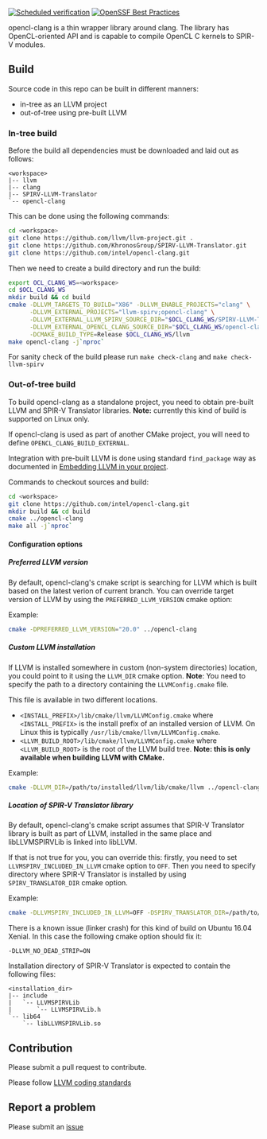 [![Scheduled verification](https://github.com/intel/opencl-clang/actions/workflows/scheduled-verification.yml/badge.svg)](https://github.com/intel/opencl-clang/actions/workflows/scheduled-verification.yml)
[![OpenSSF Best Practices](https://www.bestpractices.dev/projects/9059/badge)](https://www.bestpractices.dev/projects/9059)

opencl-clang is a thin wrapper library around clang. The library has
OpenCL-oriented API and is capable to compile OpenCL C kernels to SPIR-V
modules.

## Build

Source code in this repo can be built in different manners:
* in-tree as an LLVM project
* out-of-tree using pre-built LLVM

### In-tree build

Before the build all dependencies must be downloaded and laid out as follows:

```
<workspace>
|-- llvm
|-- clang
|-- SPIRV-LLVM-Translator
`-- opencl-clang
```

This can be done using the following commands:
```bash
cd <workspace>
git clone https://github.com/llvm/llvm-project.git .
git clone https://github.com/KhronosGroup/SPIRV-LLVM-Translator.git
git clone https://github.com/intel/opencl-clang.git
```

Then we need to create a build directory and run the build:
```bash
export OCL_CLANG_WS=<workspace>
cd $OCL_CLANG_WS
mkdir build && cd build
cmake -DLLVM_TARGETS_TO_BUILD="X86" -DLLVM_ENABLE_PROJECTS="clang" \
      -DLLVM_EXTERNAL_PROJECTS="llvm-spirv;opencl-clang" \
      -DLLVM_EXTERNAL_LLVM_SPIRV_SOURCE_DIR="$OCL_CLANG_WS/SPIRV-LLVM-Translator" \
      -DLLVM_EXTERNAL_OPENCL_CLANG_SOURCE_DIR="$OCL_CLANG_WS/opencl-clang" \
      -DCMAKE_BUILD_TYPE=Release $OCL_CLANG_WS/llvm
make opencl-clang -j`nproc`
```

For sanity check of the build please run `make check-clang` and
`make check-llvm-spirv`

### Out-of-tree build

To build opencl-clang as a standalone project, you need to obtain pre-built LLVM
and SPIR-V Translator libraries. **Note:** currently this kind of build is
supported on Linux only.

If opencl-clang is used as part of another CMake project, you will need to define `OPENCL_CLANG_BUILD_EXTERNAL`.

Integration with pre-built LLVM is done using standard `find_package` way as
documented in [Embedding LLVM in your project](https://llvm.org/docs/CMake.html#embedding-llvm-in-your-project).

Commands to checkout sources and build:
```bash
cd <workspace>
git clone https://github.com/intel/opencl-clang.git
mkdir build && cd build
cmake ../opencl-clang
make all -j`nproc`
```

#### Configuration options

##### Preferred LLVM version

By default, opencl-clang's cmake script is searching for LLVM which is built
based on the latest verion of current branch. You can override target version of
LLVM by using the `PREFERRED_LLVM_VERSION` cmake option:

Example:
```bash
cmake -DPREFERRED_LLVM_VERSION="20.0" ../opencl-clang
```

##### Custom LLVM installation

If LLVM is installed somewhere in custom (non-system directories) location, you
could point to it using the `LLVM_DIR` cmake option. **Note**: You need to
specify the path to a directory containing the `LLVMConfig.cmake` file.

This file is available in two different locations.
* `<INSTALL_PREFIX>/lib/cmake/llvm/LLVMConfig.cmake` where `<INSTALL_PREFIX>`
  is the install prefix of an installed version of LLVM. On Linux this is
  typically `/usr/lib/cmake/llvm/LLVMConfig.cmake`.
* `<LLVM_BUILD_ROOT>/lib/cmake/llvm/LLVMConfig.cmake` where `<LLVM_BUILD_ROOT>`
  is the root of the LLVM build tree.
  **Note: this is only available when building LLVM with CMake.**

Example:
```bash
cmake -DLLVM_DIR=/path/to/installed/llvm/lib/cmake/llvm ../opencl-clang
```

##### Location of SPIR-V Translator library

By default, opencl-clang's cmake script assumes that SPIR-V Translator library
is built as part of LLVM, installed in the same place and libLLVMSPIRVLib is
linked into libLLVM.

If that is not true for you, you can override this: firstly, you need to set
`LLVMSPIRV_INCLUDED_IN_LLVM` cmake option to `OFF`. Then you need to specify
directory where SPIR-V Translator is installed by using `SPIRV_TRANSLATOR_DIR`
cmake option.

Example:
```bash
cmake -DLLVMSPIRV_INCLUDED_IN_LLVM=OFF -DSPIRV_TRANSLATOR_DIR=/path/to/installed/spirv/translator ../opencl-clang
```

There is a known issue (linker crash) for this kind of build on Ubuntu 16.04
Xenial.
In this case the following cmake option should fix it:
```
-DLLVM_NO_DEAD_STRIP=ON
```

Installation directory of SPIR-V Translator is expected to contain the
following files:
```
<installation_dir>
|-- include
|   `-- LLVMSPIRVLib
|       `-- LLVMSPIRVLib.h
`-- lib64
    `-- libLLVMSPIRVLib.so
```

## Contribution
Please submit a pull request to contribute.

Please follow [LLVM coding standards](https://llvm.org/docs/CodingStandards.html)

## Report a problem
Please submit an [issue](https://github.com/intel/opencl-clang/issues)
 
 
